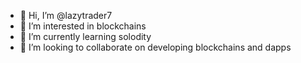 - 👋 Hi, I’m @lazytrader7
- 👀 I’m interested in blockchains
- 🌱 I’m currently learning solodity
- 💞️ I’m looking to collaborate on developing blockchains and dapps

<!---
lazytrader7/lazytrader7 is a ✨ special ✨ repository because its `README.md` (this file) appears on your GitHub profile.
You can click the Preview link to take a look at your changes.
--->
